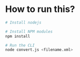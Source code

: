 # How to run this? #
```bash
# Install nodejs

# Install NPM modules
npm install

# Run the CLI
node convert.js <filename.xml>
```
